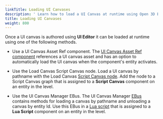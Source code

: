 ```yaml
---
linkTitle: Loading UI Canvases
description: ' Learn how to load a UI Canvas at runtime using Open 3D Engine (O3DE). '
title: Loading UI Canvases
weight: 800
---
```


Once a UI canvas is authored using **UI Editor** it can be loaded at runtime using one of the following methods.

- Use a UI Canvas Asset Ref component.
    The [UI Canvas Asset Ref component](/docs/user-guide/components/reference/ui/canvas-asset-ref/) references a UI canvas asset and has an option to automatically load the UI canvas when the component's entity activates.

- Use the Load Canvas Script Canvas node.
    Load a UI canvas by pathname with the Load Canvas [Script Canvas node](/docs/user-guide/scripting/script-canvas/editor-reference/nodes/). Add the node to a Script Canvas graph that is assigned to a **Script Canvas** component on an entity in the level.

- Use the UI Canvas Manager EBus.
    The UI Canvas Manager [EBus](/docs/user-guide/programming/ebus) contains methods for loading a canvas by pathname and unloading a canvas by entity Id. Use this EBus in a [Lua script](/docs/user-guide/scripting/lua/) that is assigned to a **Lua Script** component on an entity in the level.

